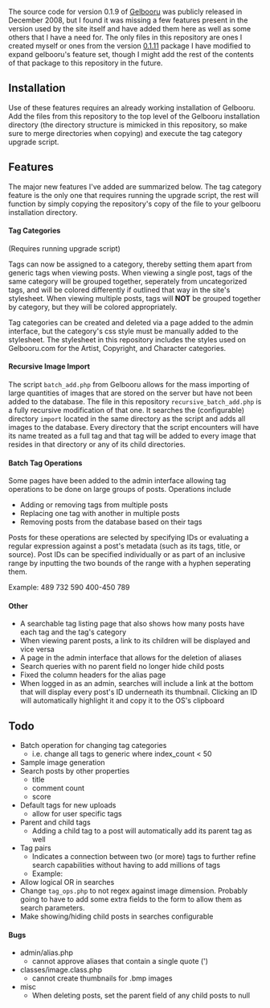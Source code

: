 The source code for version 0.1.9 of [Gelbooru](https://gelbooru.com) was publicly released in December 2008, but I found it was missing a few features present in the version used by the site itself and have added them here as well as some others that I have a need for. The only files in this repository are ones I created myself or ones from the version [0.1.11](https://gelbooru.com/index.php?page=forum&s=view&id=99&pid=0) package I have modified to expand gelbooru's feature set, though I might add the rest of the contents of that package to this repository in the future.

## Installation

Use of these features requires an already working installation of Gelbooru. Add the files from this repository to the top level of the Gelbooru installation directory (the directory structure is mimicked in this repository, so make sure to merge directories when copying) and execute the tag category upgrade script.

## Features

The major new features I've added are summarized below. The tag category feature is the only one that requires running the upgrade script, the rest will function by simply copying the repository's copy of the file to your gelbooru installation directory.

#### Tag Categories

(Requires running upgrade script)

Tags can now be assigned to a category, thereby setting them apart from generic tags when viewing posts. When viewing a single post, tags of the same category will be grouped together, seperately from uncategorized tags, and will be colored differently if outlined that way in the site's stylesheet. When viewing multiple posts, tags will __NOT__ be grouped together by category, but they will be colored appropriately.

Tag categories can be created and deleted via a page added to the admin interface, but the category's css style must be manually added to the stylesheet. The stylesheet in this repository includes the styles used on Gelbooru.com for the Artist, Copyright, and Character categories.

#### Recursive Image Import

The script `batch_add.php` from Gelbooru allows for the mass importing of large quantities of images that are stored on the server but have not been added to the database. The file in this repository `recursive_batch_add.php` is a fully recursive modification of that one. It searches the (configurable) directory `import` located in the same directory as the script and adds all images to the database. Every directory that the script encounters will have its name treated as a full tag and that tag will be added to every image that resides in that directory or any of its child directories.

#### Batch Tag Operations

Some pages have been added to the admin interface allowing tag operations to be done on large groups of posts. Operations include

* Adding or removing tags from multiple posts
* Replacing one tag with another in multiple posts
* Removing posts from the database based on their tags

Posts for these operations are selected by specifying IDs or evaluating a regular expression against a post's metadata (such as its tags, title, or source). Post IDs can be specified individually or as part of an inclusive range by inputting the two bounds of the range with a hyphen seperating them.

Example:
  489 732 590 400-450 789

#### Other

* A searchable tag listing page that also shows how many posts have each tag and the tag's category
* When viewing parent posts, a link to its children will be displayed and vice versa
* A page in the admin interface that allows for the deletion of aliases
* Search queries with no parent field no longer hide child posts
* Fixed the column headers for the alias page
* When logged in as an admin, searches will include a link at the bottom that will display every post's ID underneath its thumbnail. Clicking an ID will automatically highlight it and copy it to the OS's clipboard

## Todo

* Batch operation for changing tag categories
  * i.e. change all tags to generic where index_count < 50
* Sample image generation
* Search posts by other properties
  * title
  * comment count
  * score
* Default tags for new uploads
  * allow for user specific tags
* Parent and child tags
  * Adding a child tag to a post will automatically add its parent tag as well
* Tag pairs
  * Indicates a connection between two (or more) tags to further refine search capabilities without having to add millions of tags
  * Example: 
* Allow logical OR in searches
* Change `tag_ops.php` to not regex against image dimension. Probably going to have to add some extra fields to the form to allow them as search parameters.
* Make showing/hiding child posts in searches configurable

#### Bugs

* admin/alias.php
  * cannot approve aliases that contain a single quote (')
* classes/image.class.php
  * cannot create thumbnails for .bmp images
* misc
  * When deleting posts, set the parent field of any child posts to null
